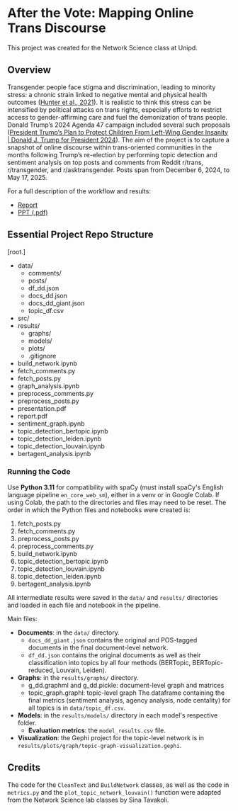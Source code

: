 # After the Vote: Mapping Online Trans Discourse
This project was created for the Network Science class at Unipd.

## Overview
Transgender people face stigma and discrimination, leading to minority stress: a chronic strain linked to negative mental and physical health outcomes ([Hunter et al., 2021](https://doi.org/10.1177/13591045211033187)). It is realistic to think this stress can be intensified by political attacks on trans rights, especially efforts to restrict access to gender-affirming care and fuel the demonization of trans people. Donald Trump’s 2024 Agenda 47 campaign included several such proposals ([President Trump’s Plan to Protect Children From Left-Wing Gender Insanity | Donald J. Trump for President 2024](https://www.donaldjtrump.com/agenda47/president-trumps-plan-to-protect-children-from-left-wing-gender-insanity)).
The aim of the project is to capture a snapshot of online discourse within trans-oriented communities in the months following Trump’s re-election by performing topic detection and sentiment analysis on top posts and comments from Reddit r/trans, r/transgender, and r/asktransgender. Posts span from December 6, 2024, to May 17, 2025.

For a full description of the workflow and results:
- [Report](https://github.com/mikaelpoli/after-the-vote-network/blob/main/report.pdf)
- [PPT (.pdf)](https://github.com/mikaelpoli/after-the-vote-network/blob/main/presentation.pdf)

## Essential Project Repo Structure
[root.]
  - data/
	  - comments/
	  - posts/
	  - df_dd.json
	  - docs_dd.json
	  - docs_dd_giant.json
	  - topic_df.csv
  - src/
  - results/
	  - graphs/
	  - models/
	  - plots/
    - .gitignore
- build_network.ipynb
- fetch_comments.py
- fetch_posts.py
- graph_analysis.ipynb
- preprocess_comments.py
- preprocess_posts.py
- presentation.pdf
- report.pdf
- sentiment_graph.ipynb
- topic_detection_bertopic.ipynb
- topic_detection_leiden.ipynb
- topic_detection_louvain.ipynb
- bertagent_analysis.ipynb

### Running the Code
Use **Python 3.11** for compatibility with spaCy (must install spaCy's English language pipeline `en_core_web_sm`), either in a venv or in Google Colab. If using Colab, the path to the directories and files may need to be reset. The order in which the Python files and notebooks were created is:
1. fetch_posts.py
2. fetch_comments.py
3. preprocess_posts.py
4. preprocess_comments.py
5. build_network.ipynb
6. topic_detection_bertopic.ipynb
7. topic_detection_louvain.ipynb
8. topic_detection_leiden.ipynb
9. bertagent_analysis.ipynb

All intermediate results were saved in the `data/` and `results/` directories and loaded in each file and notebook in the pipeline.

Main files:
- **Documents**: in the `data/` directory.
	- `docs_dd_giant.json` contains the original and POS-tagged documents in the final document-level network.
	- `df_dd.json` contains the original documents as well as their classification into topics by all four methods (BERTopic, BERTopic-reduced, Louvain, Leiden).
- **Graphs**: in the `results/graphs/` directory.
	- g_dd.graphml and g_dd.pickle: document-level graph and matrices
	- topic_graph.graphl: topic-level graph
	The dataframe containing the final metrics (sentiment analysis, agency analysis, node centality) for all topics is in `data/topic_df.csv`.
- **Models**: in the `results/models/` directory in each model's respective folder.
	- **Evaluation metrics**: the `model_results.csv` file.
- **Visualization**: the Gephi project for the topic-level network is in `results/plots/graph/topic-graph-visualization.gephi`.

## Credits
The code for the `CleanText` and `BuildNetwork` classes, as well as the code in `metrics.py` and the `plot_topic_network_louvain()` function were adapted from the Network Science lab classes by Sina Tavakoli.

